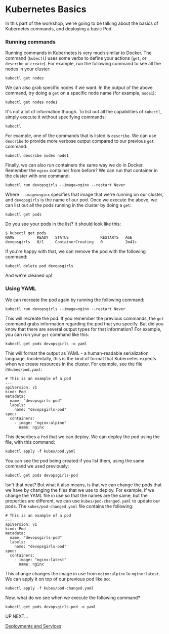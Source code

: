 # Kubernetes Basics

In this part of the workshop, we're going to be talking about the basics of Kubernetes commands, and deploying a basic Pod.

### Running commands

Running commands in Kubernetes is very much similar to Docker. The command (`kubectl`) uses some verbs to define your actions (`get`, or `describe` or `create`). For example, run the following command to see all the nodes in your cluster:

```
kubectl get nodes
```

We can also grab specific nodes if we want. In the output of the above command, try doing a `get` on a specific node name (for example, `node1`):

```
kubectl get nodes node1
```

It's not a lot of information though. To list out all the capabilities of `kubectl`, simply execute it without specifying commands:

```
kubectl
```

For example, one of the commands that is listed is `describe`. We can use `describe` to provide more verbose output compared to our previous `get` command:

```
kubectl describe nodes node1
```

Finally, we can also run containers the same way we do in Docker. Remember the `nginx` container from before? We can run that container in the cluster with one command:

```
kubectl run devopsgirls --image=nginx --restart Never
```

Where `--image=nginx` specifies that image that we're running on our cluster, and `devopsgirls` is the name of our pod. Once we execute the above, we can list out all the pods running in the cluster by doing a `get`:

```
kubectl get pods
```

Do you see your pods in the list? It should look like this:

```
$ kubectl get pods
NAME          READY   STATUS              RESTARTS   AGE
devopsgirls   0/1     ContainerCreating   0          2m41s
```

If you're happy with that, we can remove the pod with the following command:

```
kubectl delete pod devopsgirls
```

And we're cleaned up!


### Using YAML

We can recreate the pod again by running the following command:

```
kubectl run devopsgirls --image=nginx --restart Never
```

This will recreate the pod. If you remember the previous commands, the `get` command grabs information regarding the pod that you specify. But did you know that there are several output types for that information? For example, you can run your `get` command like this:

```
kubectl get pods devopsgirls -o yaml
```

This will format the output as YAML - a human-readable serialization language. Incidentally, this is the kind of format that Kubernetes expects when we create resources in the cluster. For example, see the file in`kubes/pod.yaml`:

```
# This is an example of a pod
---
apiVersion: v1
kind: Pod
metadata:
  name: "devopsgirls-pod"
  labels:
    name: "devopsgirls-pod"
spec:
  containers:
    - image: "nginx:alpine"
      name: nginx
```

This describes a `Pod` that we can deploy. We can deploy the pod using the file, with this command:

```
kubectl apply -f kubes/pod.yaml
```

You can see the pod being created if you list them, using the same command we used previously:

```
kubectl get pods devopsgirls-pod
```

Isn't that neat? But what it also means, is that we can change the pods that we have by changing the files that we use to deploy. For example, if we change the YAML file in use so that the names are the same, but the properties are different, we can use `kubes/pod-changed.yaml` to update our pods. The `kubes/pod-changed.yaml` file contains the following:

```
# This is an example of a pod
---
apiVersion: v1
kind: Pod
metadata:
  name: "devopsgirls-pod"
  labels:
    name: "devopsgirls-pod"
spec:
  containers:
    - image: "nginx:latest"
      name: nginx
```

This change changes the image in use from `nginx:alpine` to `nginx:latest`. We can apply it on top of our previous pod like so:

```
kubectl apply -f kubes/pod-changed.yaml
```

Now, what do we see when we execute the following command?

```
kubectl get pods devopsgirls-pod -o yaml
```

UP NEXT...

[Deployments and Services](6-Deployments-and-Services.md)

